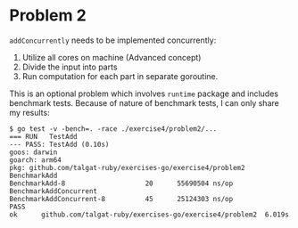 # Problem 2

`addConcurrently` needs to be implemented concurrently:

1. Utilize all cores on machine (Advanced concept)
2. Divide the input into parts
3. Run computation for each part in separate goroutine.

This is an optional problem which involves `runtime` package and includes benchmark tests.
Because of nature of benchmark tests, I can only share my results:

```shell
$ go test -v -bench=. -race ./exercise4/problem2/...
=== RUN   TestAdd
--- PASS: TestAdd (0.10s)
goos: darwin
goarch: arm64
pkg: github.com/talgat-ruby/exercises-go/exercise4/problem2
BenchmarkAdd
BenchmarkAdd-8             	      20	  55690504 ns/op
BenchmarkAddConcurrent
BenchmarkAddConcurrent-8   	      45	  25124303 ns/op
PASS
ok  	github.com/talgat-ruby/exercises-go/exercise4/problem2	6.019s
```

